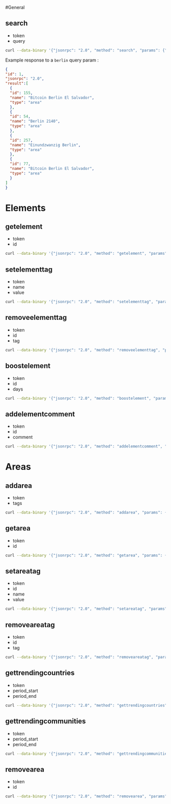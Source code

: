#General

## search

- token
- query

```bash
curl --data-binary '{"jsonrpc": "2.0", "method": "search", "params": {"password": "xxx", "query": "query", "id": 1}' https://api.btcmap.org/rpc
```
Example response to a `berlin` query param :

```json
{
"id": 1,
"jsonrpc": "2.0",
"result":[
  {
  "id": 155,
  "name": "Bitcoin Berlin El Salvador",
  "type": "area"
  },
  {
  "id": 54,
  "name": "Berlin 2140",
  "type": "area"
  },
  {
  "id": 257,
  "name": "Einundzwanzig Berlin",
  "type": "area"
  },
  {
  "id": 77,
  "name": "Bitcoin Berlin El Salvador",
  "type": "area"
  }
]
}
```

# Elements

## getelement

- token
- id

```bash
curl --data-binary '{"jsonrpc": "2.0", "method": "getelement", "params": {"password": "xxx", "id": "node:12141608846"}, "id": 1}' https://api.btcmap.org/rpc
```

## setelementtag

- token
- name
- value

```bash
curl --data-binary '{"jsonrpc": "2.0", "method": "setelementtag", "params": {"password": "xxx", "id": "node:12141608846", "name": "foo", "value": "bar"}, "id": 1}' https://api.btcmap.org/rpc
```

## removeelementtag

- token
- id
- tag

```bash
curl --data-binary '{"jsonrpc": "2.0", "method": "removeelementtag", "params": {"password": "xxx", "id": "node:12141608846", "tag": "foo"}, "id": 1}' https://api.btcmap.org/rpc
```

## boostelement

- token
- id
- days

```bash
curl --data-binary '{"jsonrpc": "2.0", "method": "boostelement", "params": {"password": "xxx", "id": "node:12141608846", "days": 7}, "id": 1}' https://api.btcmap.org/rpc
```

## addelementcomment

- token
- id
- comment

```bash
curl --data-binary '{"jsonrpc": "2.0", "method": "addelementcomment", "params": {"password": "xxx", "id": "node:12141608846", "comment": "test comment"}, "id": 1}' https://api.btcmap.org/rpc
```

<!-- ## generateelementissues -->

# Areas

## addarea

- token
- tags

```bash
curl --data-binary '{"jsonrpc": "2.0", "method": "addarea", "params": {"password": "xxx", "tags": {"url_alias": "test-area", "geo_json": {"type":"Point","coordinates":[0,0]}}}, "id": 1}' https://api.btcmap.org/rpc
```

## getarea

- token
- id

```bash
curl --data-binary '{"jsonrpc": "2.0", "method": "getarea", "params": {"password": "xxx", "id": "test-area"}, "id": 1}' https://api.btcmap.org/rpc
```

## setareatag

- token
- id
- name
- value

```bash
curl --data-binary '{"jsonrpc": "2.0", "method": "setareatag", "params": {"password": "xxx", "id": "test-area", "name": "foo", "value": "bar"}, "id": 1}' https://api.btcmap.org/rpc
```

## removeareatag

- token
- id
- tag

```bash
curl --data-binary '{"jsonrpc": "2.0", "method": "removeareatag", "params": {"password": "xxx", "id": "test-area", "tag": "foo"}, "id": 1}' https://api.btcmap.org/rpc
```

## gettrendingcountries

- token
- period_start
- period_end

```bash
curl --data-binary '{"jsonrpc": "2.0", "method": "gettrendingcountries", "params": {"password": "xxx", "period_start": "2024-01-01", "period_end": "2024-02-01"}, "id": 1}' https://api.btcmap.org/rpc
```

## gettrendingcommunities

- token
- period_start
- period_end

```bash
curl --data-binary '{"jsonrpc": "2.0", "method": "gettrendingcommunities", "params": {"password": "xxx", "period_start": "2024-01-01", "period_end": "2024-02-01"}, "id": 1}' https://api.btcmap.org/rpc
```

## removearea

- token
- id

```bash
curl --data-binary '{"jsonrpc": "2.0", "method": "removearea", "params": {"password": "xxx", "id": "test-area"}, "id": 1}' https://api.btcmap.org/rpc
```
